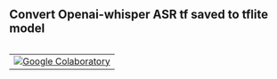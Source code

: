 ## Convert Openai-whisper ASR tf saved to tflite model
<table class="tfo-notebook-buttons" align="left">
  <td>
    <a target="_blank" href="https://colab.research.google.com/github/nyadla-sys/whisper.tflite/blob/main/models/generate_tflite_from_whisper.ipynb"><img src="https://www.tensorflow.org/images/colab_logo_32px.png" />Google Colaboratory</a>
  </td>
</table>
